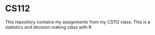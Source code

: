 # CS112
This repository contains my assignments from my CS112 class. This is a statistics and decision making class with R
